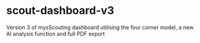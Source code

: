 # scout-dashboard-v3
Version 3 of mysScouting dashboard utilising the four corner model, a new AI analysis function and full PDF export 
